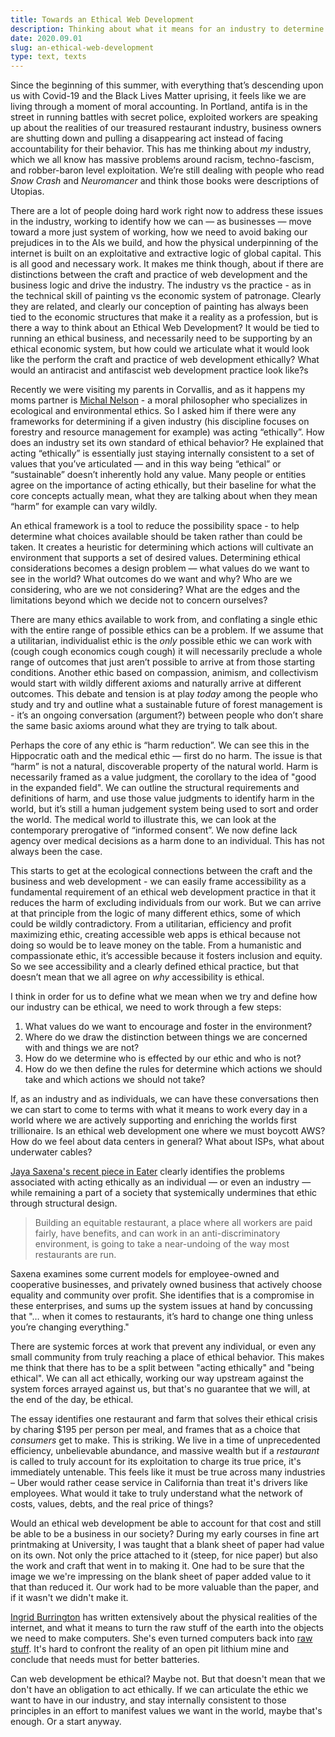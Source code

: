 ```yaml
---
title: Towards an Ethical Web Development
description: Thinking about what it means for an industry to determine a moral standard of practice.
date: 2020.09.01
slug: an-ethical-web-development
type: text, texts
---
```


Since the beginning of this summer, with everything that’s descending upon us with Covid-19 and the Black Lives Matter uprising, it feels like we are living through a moment of moral accounting. In Portland, antifa is in the street in running battles with secret police, exploited workers are speaking up about the realities of our treasured restaurant industry, business owners are shutting down and pulling a disappearing act instead of facing accountability for their behavior. This has me thinking about _my_ industry, which we all know has massive problems around racism, techno-fascism, and robber-baron level exploitation. We’re still dealing with people who read _Snow Crash_ and _Neuromancer_ and think those books were descriptions of Utopias. 

There are a lot of people doing hard work right now to address these issues in the industry, working to identify how we can — as businesses — move toward a more just system of working, how we need to avoid baking our prejudices in to the AIs we build, and how the physical underpinning of the internet is built on an exploitative and extractive logic of global capital. This is all good and necessary work. It makes me think though, about if there are distinctions between the craft and practice of web development and the business logic and drive the industry. The industry vs the practice - as in the technical skill of painting vs the economic system of patronage. Clearly they are related, and clearly our conception of painting has always been tied to the economic structures that make it a reality as a profession, but is there a way to think about an Ethical Web Development? It would be tied to running an ethical business, and necessarily need to be supporting by an ethical economic system, but how could we articulate what it would look like the perform the craft and practice of web development ethically? What would an antiracist and antifascist web development practice look like?s

Recently we were visiting my parents in Corvallis, and as it happens my moms partner is [Michal Nelson](https://www.michaelpnelson.com/biography) - a moral philosopher who specializes in ecological and environmental ethics. So I asked him if there were any frameworks for determining if a given industry (his discipline focuses on forestry and resource management for example) was acting “ethically”. How does an industry set its own standard of ethical behavior? He explained that acting “ethically” is essentially just staying internally consistent to a set of values that you’ve articulated — and in this way being “ethical” or “sustainable” doesn’t inherently hold any value. Many people or entities agree on the importance of acting ethically, but their baseline for what the core concepts actually mean, what they are talking about when they mean “harm” for example can vary wildly. 

An ethical framework is a tool to reduce the possibility space - to help determine what choices available should be taken rather than could be taken. It creates a heuristic for determining which actions will cultivate an environment that supports a set of desired values. Determining ethical considerations becomes a design problem — what values do we want to see in the world? What outcomes do we want and why? Who are we considering, who are we not considering? What are the edges and the limitations beyond which we decide not to concern ourselves?

There are many ethics available to work from, and conflating a single ethic with the entire range of possible ethics can be a problem. If we assume that a utilitarian, individualist ethic is the _only_ possible ethic we can work with (cough cough economics cough cough) it will necessarily preclude a whole range of outcomes that just aren’t possible to arrive at from those starting conditions. Another ethic based on compassion, animism, and collectivism would start with wildly different axioms and naturally arrive at different outcomes. This debate and tension is at play _today_ among the people who study and try and outline what a sustainable future of forest management is - it’s an ongoing conversation (argument?) between people who don’t share the same basic axioms around what they are trying to talk about.

Perhaps the core of any ethic is “harm reduction”. We can see this in the Hippocratic oath and the medical ethic — first do no harm. The issue is that “harm” is not a natural, discoverable property of the natural world. Harm is necessarily framed as a value judgment, the corollary to the idea of "good in the expanded field". We can outline the structural requirements and definitions of harm, and use those value judgments to identify harm in the world, but it’s still a human judgement system being used to sort and order the world. The medical world to illustrate this, we can look at the contemporary prerogative of “informed consent”. We now define lack agency over medical decisions as a harm done to an individual. This has not always been the case.

This starts to get at the ecological connections between the craft and the business and web development - we can easily frame accessibility as a fundamental requirement of an ethical web development practice in that it reduces the harm of excluding individuals from our work. But we can arrive at that principle from the logic of many different ethics, some of which could be wildly contradictory. From a utilitarian, efficiency and profit maximizing ethic, creating accessible web apps is ethical because not doing so would be to leave money on the table. From a humanistic and compassionate ethic, it’s accessible because it fosters inclusion and equity. So we see accessibility and a clearly defined ethical practice, but that doesn’t mean that we all agree on _why_ accessibility is ethical. 

I think in order for us to define what we mean when we try and define how our industry can be ethical, we need to work through a few steps:

1. What values do we want to encourage and foster in the environment? 
2. Where do we draw the distinction between things we are concerned with and things we are not?
3. How do we determine who is effected by our ethic and who is not?
4. How do we then define the rules for determine which actions we should take and which actions we should not take?

If, as an industry and as individuals, we can have these conversations then we can start to come to terms with what it means to work every day in a world where we are actively supporting and enriching the worlds first trillionaire. Is an ethical web development one where we must boycott AWS? How do we feel about data centers in general? What about ISPs, what about underwater cables? 

[Jaya Saxena's recent piece in Eater](https://www.eater.com/21398969/future-co-op-worker-owned-restaurants-ethical-business) clearly identifies the problems associated with acting ethically as an individual — or even an industry — while remaining a part of a society that systemically undermines that ethic through structural design. 

> Building an equitable restaurant, a place where all workers are paid fairly, have benefits, and can work in an anti-discriminatory environment, is going to take a near-undoing of the way most restaurants are run.

Saxena examines some current models for employee-owned and cooperative businesses, and privately owned business that actively choose equality and community over profit. She identifies that is a compromise in these enterprises, and sums up the system issues at hand by concussing that "… when it comes to restaurants, it’s hard to change one thing unless you’re changing everything." 

There are systemic forces at work that prevent any individual, or even any small community from truly reaching a place of ethical behavior. This makes me think that there has to be a split between "acting ethically" and "being ethical". We can all act ethically, working our way upstream against the system forces arrayed against us, but that's no guarantee that we will, at the end of the day, be ethical. 

The essay identifies one restaurant and farm that solves their ethical crisis by charing $195 per person per meal, and frames that as a choice that _consumers_ get to make. This is striking. We live in a time of unprecedented efficiency, unbelievable abundance, and massive wealth but if a _restaurant_ is called to truly account for its exploitation to charge its true price, it's immediately untenable. This feels like it must be true across many industries – Uber would rather cease service in California than treat it's drivers like employees. What would it take to truly understand what the network of costs, values, debts, and the real price of things?

Would an ethical web development be able to account for that cost and still be able to be a business in our society? During my early courses in fine art printmaking at University, I was taught that a blank sheet of paper had value on its own. Not only the price attached to it (steep, for nice paper) but also the work and craft that went in to making it. One had to be sure that the image we we're impressing on the blank sheet of paper added value to it that than reduced it. Our work had to be more valuable than the paper, and if it wasn't we didn't make it. 

[Ingrid Burrington](http://lifewinning.com/tag/writes/) has written extensively about the physical realities of the internet, and what it means to turn the raw stuff of the earth into the objects we need to make computers. She's even turned computers back into [raw stuff](https://twitter.com/lifewinning/status/1049653649562132482). It's hard to confront the reality of an open pit lithium mine and conclude that needs must for better batteries. 

Can web development be ethical? Maybe not. But that doesn't mean that we don't have an obligation to act ethically. If we can articulate the ethic we want to have in our industry, and stay internally consistent to those principles in an effort to manifest values we want in the world, maybe that's enough. Or a start anyway. 



